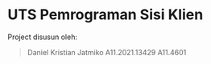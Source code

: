 # UTS Pemrograman Sisi Klien

Project disusun oleh:
> Daniel Kristian Jatmiko
> A11.2021.13429
> A11.4601
